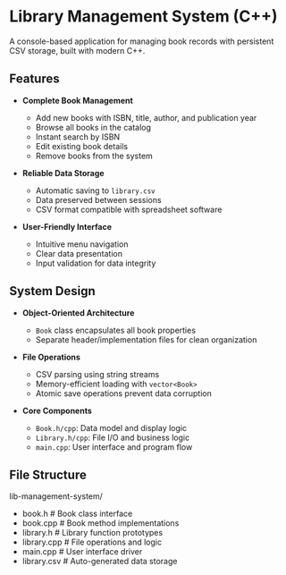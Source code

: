 # Library Management System (C++)

A console-based application for managing book records with persistent CSV storage, built with modern C++.

## Features

- **Complete Book Management**
  - Add new books with ISBN, title, author, and publication year
  - Browse all books in the catalog
  - Instant search by ISBN
  - Edit existing book details
  - Remove books from the system

- **Reliable Data Storage**
  - Automatic saving to `library.csv`
  - Data preserved between sessions
  - CSV format compatible with spreadsheet software

- **User-Friendly Interface**
  - Intuitive menu navigation
  - Clear data presentation
  - Input validation for data integrity

## System Design

- **Object-Oriented Architecture**
  - `Book` class encapsulates all book properties
  - Separate header/implementation files for clean organization

- **File Operations**
  - CSV parsing using string streams
  - Memory-efficient loading with `vector<Book>`
  - Atomic save operations prevent data corruption

- **Core Components**
  - `Book.h/cpp`: Data model and display logic
  - `Library.h/cpp`: File I/O and business logic
  - `main.cpp`: User interface and program flow

## File Structure

lib-management-system/
- book.h # Book class interface
- book.cpp # Book method implementations
- library.h # Library function prototypes
- library.cpp # File operations and logic
- main.cpp # User interface driver
- library.csv # Auto-generated data storage

